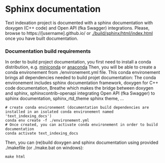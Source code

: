 # Sphinx documentation
Text indexation project is documented with a sphinx documentation with doxygen (C++ code) and Open API (fka Swagger) integrations.
Please, browse to https://[username].github.io/ or [./build/sphinx/html/index.html](./build/sphinx/html/index.html) once you have built documentation.

### Documentation build requirements
In order to build project documentation, you first need to install a conda distribution, e.g. [miniconda](https://docs.conda.io/projects/conda/en/latest/user-guide/install/index.html) or [anaconda](https://www.anaconda.com/distribution/)
Then, you will be able to create a conda environement from ./environement.yml file. This conda environement brings all dependencies needed to build projet documentation:
The conda environement includes sphinx documentation framework, doxygen for C++ code documentation, Breathe which makes the bridge between doxygen and sphinx, sphinxcontrib-openapi integrating Open API (fka Swagger) to sphinx documentation, sphinx_rtd_theme sphinx theme, ...

```
# create conda environement (documentation build dependencies are installed in an isolated conda environement named 'text_indexing_docs')
conda env create -f ./environement.yml
# Once created, you can activate conda environement in order to build documentation
conda activate text_indexing_docs
```

Then, you can (re)build doxygen and sphinx documentation using provided ./makefile (or ./make.bat on windows):
```
make html
```
